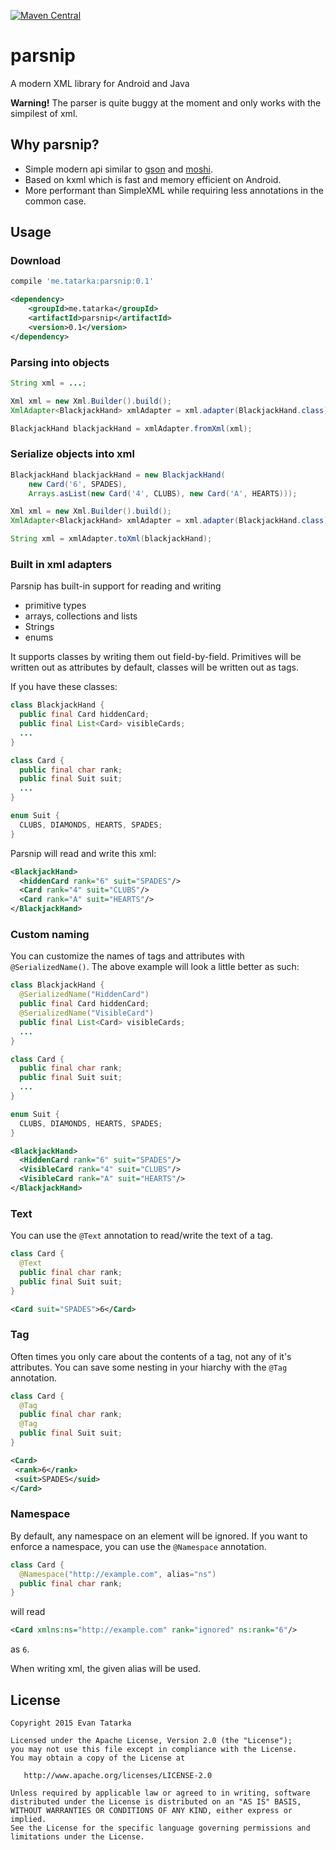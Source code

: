 [![Maven Central](https://maven-badges.herokuapp.com/maven-central/me.tatarka/parsnip/badge.svg?style=flat)](https://maven-badges.herokuapp.com/maven-central/me.tatarka/parsnip)

# parsnip
 A modern XML library for Android and Java

**Warning!** The parser is quite buggy at the moment and only works with the simpilest of xml.

## Why parsnip?
- Simple modern api similar to [gson](https://github.com/google/gson) and [moshi](https://github.com/square/moshi).
- Based on kxml which is fast and memory efficient on Android.
- More performant than SimpleXML while requiring less annotations in the common case.

## Usage

### Download

```groovy
compile 'me.tatarka:parsnip:0.1'
```

```xml
<dependency>
    <groupId>me.tatarka</groupId>
    <artifactId>parsnip</artifactId>
    <version>0.1</version>
</dependency>
```

### Parsing into objects
```java
String xml = ...;

Xml xml = new Xml.Builder().build();
XmlAdapter<BlackjackHand> xmlAdapter = xml.adapter(BlackjackHand.class);

BlackjackHand blackjackHand = xmlAdapter.fromXml(xml);
```

### Serialize objects into xml
```java
BlackjackHand blackjackHand = new BlackjackHand(
    new Card('6', SPADES),
    Arrays.asList(new Card('4', CLUBS), new Card('A', HEARTS)));

Xml xml = new Xml.Builder().build();
XmlAdapter<BlackjackHand> xmlAdapter = xml.adapter(BlackjackHand.class);

String xml = xmlAdapter.toXml(blackjackHand);
```

### Built in xml adapters
Parsnip has built-in support for reading and writing
- primitive types
- arrays, collections and lists
- Strings
- enums

It supports classes by writing them out field-by-field. Primitives will be written out as attributes by default, classes will be written out as tags.

If you have these classes:
```java
class BlackjackHand {
  public final Card hiddenCard;
  public final List<Card> visibleCards;
  ...
}

class Card {
  public final char rank;
  public final Suit suit;
  ...
}

enum Suit {
  CLUBS, DIAMONDS, HEARTS, SPADES;
}
```

Parsnip will read and write this xml:
```xml
<BlackjackHand>
  <hiddenCard rank="6" suit="SPADES"/>
  <Card rank="4" suit="CLUBS"/>
  <Card rank="A" suit="HEARTS"/>
</BlackjackHand>
```

### Custom naming
You can customize the names of tags and attributes with `@SerializedName()`. The above example will look a little better as such:
```java
class BlackjackHand {
  @SerializedName("HiddenCard")
  public final Card hiddenCard;
  @SerializedName("VisibleCard")
  public final List<Card> visibleCards;
  ...
}

class Card {
  public final char rank;
  public final Suit suit;
  ...
}

enum Suit {
  CLUBS, DIAMONDS, HEARTS, SPADES;
}
```

```xml
<BlackjackHand>
  <HiddenCard rank="6" suit="SPADES"/>
  <VisibleCard rank="4" suit="CLUBS"/>
  <VisibleCard rank="A" suit="HEARTS"/>
</BlackjackHand>
```

### Text
You can use the `@Text` annotation to read/write the text of a tag.
```java
class Card {
  @Text
  public final char rank;
  public final Suit suit;
}
```
```xml
<Card suit="SPADES">6</Card>
```

### Tag
Often times you only care about the contents of a tag, not any of it's attributes. You can save some nesting in your hiarchy with the `@Tag` annotation.
```java
class Card {
  @Tag
  public final char rank;
  @Tag
  public final Suit suit;
}
```
```xml
<Card>
 <rank>6</rank>
 <suit>SPADES</suid>
</Card>
```

### Namespace
By default, any namespace on an element will be ignored. If you want to enforce a namespace, you can use the `@Namespace` annotation.

```java
class Card {
  @Namespace("http://example.com", alias="ns")
  public final char rank;
}
```
will read
```xml
<Card xmlns:ns="http://example.com" rank="ignored" ns:rank="6"/>
```
as `6`.

When writing xml, the given alias will be used.

## License

    Copyright 2015 Evan Tatarka
    
    Licensed under the Apache License, Version 2.0 (the "License");
    you may not use this file except in compliance with the License.
    You may obtain a copy of the License at
    
       http://www.apache.org/licenses/LICENSE-2.0
    
    Unless required by applicable law or agreed to in writing, software
    distributed under the License is distributed on an "AS IS" BASIS,
    WITHOUT WARRANTIES OR CONDITIONS OF ANY KIND, either express or implied.
    See the License for the specific language governing permissions and
    limitations under the License.
